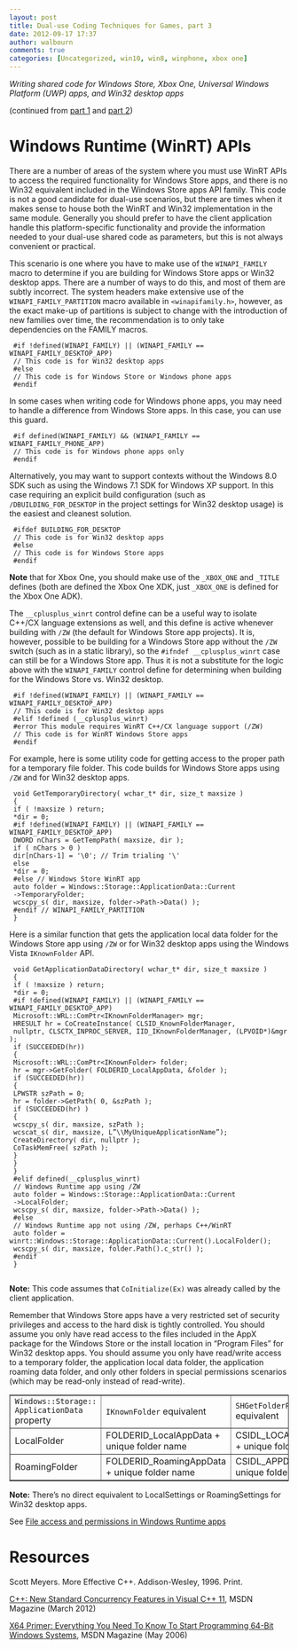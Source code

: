 ```yaml
---
layout: post
title: Dual-use Coding Techniques for Games, part 3
date: 2012-09-17 17:37
author: walbourn
comments: true
categories: [Uncategorized, win10, win8, winphone, xbox one]
---
```

<em>Writing shared code for Windows Store, Xbox One, Universal Windows Platform (UWP) apps, and Win32 desktop apps</em>

(continued from <a href="http://blogs.msdn.com/b/chuckw/archive/2012/09/17/dual-use-coding-techniques-for-games.aspx">part 1</a> and <a href="http://blogs.msdn.com/b/chuckw/archive/2012/09/18/dual-use-coding-techniques-for-games-part-2.aspx">part 2</a>)
<h1>Windows Runtime (WinRT) APIs</h1>
There are a number of areas of the system where you must use WinRT APIs to access the required functionality for Windows Store apps, and there is no Win32 equivalent included in the Windows Store apps API family. This code is not a good candidate for dual-use scenarios, but there are times when it makes sense to house both the WinRT and Win32 implementation in the same module. Generally you should prefer to have the client application handle this platform-specific functionality and provide the information needed to your dual-use shared code as parameters, but this is not always convenient or practical.

This scenario is one where you have to make use of the <code>WINAPI_FAMILY</code> macro to determine if you are building for Windows Store apps or Win32 desktop apps. There are a number of ways to do this, and most of them are subtly incorrect. The system headers make extensive use of the <code>WINAPI_FAMILY_PARTITION</code> macro available in <code>&lt;winapifamily.h&gt;</code>, however, as the exact make-up of partitions is subject to change with the introduction of new families over time, the recommendation is to only take dependencies on the FAMILY macros.
<pre class="scroll"><code class="cplusplus"> #if !defined(WINAPI_FAMILY) || (WINAPI_FAMILY == WINAPI_FAMILY_DESKTOP_APP)
 // This code is for Win32 desktop apps
 #else
 // This code is for Windows Store or Windows phone apps
 #endif</code></pre>
In some cases when writing code for Windows phone apps, you may need to handle a difference from Windows Store apps. In this case, you can use this guard.
<pre class="scroll"><code class="cplusplus"> #if defined(WINAPI_FAMILY) &amp;&amp; (WINAPI_FAMILY == WINAPI_FAMILY_PHONE_APP)
 // This code is for Windows phone apps only
 #endif</code></pre>
Alternatively, you may want to support contexts without the Windows 8.0 SDK such as using the Windows 7.1 SDK for Windows XP support. In this case requiring an explicit build configuration (such as <code>/DBUILDING_FOR_DESKTOP</code> in the project settings for Win32 desktop usage) is the easiest and cleanest solution.
<pre class="scroll"><code class="cplusplus"> #ifdef BUILDING_FOR_DESKTOP
 // This code is for Win32 desktop apps
 #else
 // This code is for Windows Store apps
 #endif</code></pre>
<strong>Note</strong> that for Xbox One, you should make use of the <code>_XBOX_ONE</code> and <code>_TITLE</code> defines (both are defined the Xbox One XDK, just <code>_XBOX_ONE</code> is defined for the Xbox One ADK).

The <code>__cplusplus_winrt</code> control define can be a useful way to isolate C++/CX language extensions as well, and this define is active whenever building with <code>/ZW</code> (the default for Windows Store app projects). It is, however, possible to be building for a Windows Store app without the <code>/ZW</code> switch (such as in a static library), so the <code>#ifndef __cplusplus_winrt</code> case can still be for a Windows Store app. Thus it is not a substitute for the logic above with the <code>WINAPI_FAMILY</code> control define for determining when building for the Windows Store vs. Win32 desktop.
<pre class="scroll"><code class="cplusplus"> #if !defined(WINAPI_FAMILY) || (WINAPI_FAMILY == WINAPI_FAMILY_DESKTOP_APP)
 // This code is for Win32 desktop apps
 #elif !defined (__cplusplus_winrt)
 #error This module requires WinRT C++/CX language support (/ZW)
 // This code is for WinRT Windows Store apps
 #endif </code></pre>
For example, here is some utility code for getting access to the proper path for a temporary file folder. This code builds for Windows Store apps using <code>/ZW</code> and for Win32 desktop apps.
<pre class="scroll"><code class="cplusplus"> void GetTemporaryDirectory( wchar_t* dir, size_t maxsize )
 {
 if ( !maxsize ) return;
 *dir = 0;
 #if !defined(WINAPI_FAMILY) || (WINAPI_FAMILY == WINAPI_FAMILY_DESKTOP_APP)
 DWORD nChars = GetTempPath( maxsize, dir );
 if ( nChars &gt; 0 )
 dir[nChars-1] = '\0'; // Trim trialing '\'
 else
 *dir = 0;
 #else // Windows Store WinRT app
 auto folder = Windows::Storage::ApplicationData::Current
 -&gt;TemporaryFolder;
 wcscpy_s( dir, maxsize, folder-&gt;Path-&gt;Data() );
 #endif // WINAPI_FAMILY_PARTITION
 } </code></pre>
Here is a similar function that gets the application local data folder for the Windows Store app using <code>/ZW</code> or for Win32 desktop apps using the Windows Vista <code>IKnownFolder</code> API.
<pre class="scroll"><code class="cplusplus"> void GetApplicationDataDirectory( wchar_t* dir, size_t maxsize )
 {
 if ( !maxsize ) return;
 *dir = 0;
 #if !defined(WINAPI_FAMILY) || (WINAPI_FAMILY == WINAPI_FAMILY_DESKTOP_APP)
 Microsoft::WRL::ComPtr&lt;IKnownFolderManager&gt; mgr;
 HRESULT hr = CoCreateInstance( CLSID_KnownFolderManager,
 nullptr, CLSCTX_INPROC_SERVER, IID_IKnownFolderManager, (LPVOID*)&amp;mgr );
 if (SUCCEEDED(hr))
 {
 Microsoft::WRL::ComPtr&lt;IKnownFolder&gt; folder;
 hr = mgr-&gt;GetFolder( FOLDERID_LocalAppData, &amp;folder );
 if (SUCCEEDED(hr))
 {
 LPWSTR szPath = 0;
 hr = folder-&gt;GetPath( 0, &amp;szPath );
 if (SUCCEEDED(hr) )
 {
 wcscpy_s( dir, maxsize, szPath );
 wcscat_s( dir, maxsize, L”\\MyUniqueApplicationName”);
 CreateDirectory( dir, nullptr );
 CoTaskMemFree( szPath );
 }
 }
 }
 #elif defined(__cplusplus_winrt)
 // Windows Runtime app using /ZW
 auto folder = Windows::Storage::ApplicationData::Current
 -&gt;LocalFolder;
 wcscpy_s( dir, maxsize, folder-&gt;Path-&gt;Data() );
 #else
 // Windows Runtime app not using /ZW, perhaps C++/WinRT
 auto folder = winrt::Windows::Storage::ApplicationData::Current().LocalFolder();
 wcscpy_s( dir, maxsize, folder.Path().c_str() );
 #endif
 }
 </code></pre>
<strong>Note:</strong> This code assumes that <code>CoInitialize(Ex)</code> was already called by the client application.

Remember that Windows Store apps have a very restricted set of security privileges and access to the hard disk is tightly controlled. You should assume you only have read access to the files included in the AppX package for the Windows Store or the install location in “Program Files” for Win32 desktop apps. You should assume you only have read/write access to a temporary folder, the application local data folder, the application roaming data folder, and only other folders in special permissions scenarios (which may be read-only instead of read-write).
<table border="1">
<tbody>
<tr>
<td><code>Windows::Storage:: ApplicationData</code> property</td>
<td><code>IKnownFolder</code> equivalent</td>
<td><code>SHGetFolderPath</code> equivalent</td>
</tr>
<tr>
<td>LocalFolder</td>
<td>FOLDERID_LocalAppData
+ unique folder name</td>
<td>CSIDL_LOCAL_APPDATA
+ unique folder name</td>
</tr>
<tr>
<td>RoamingFolder</td>
<td>FOLDERID_RoamingAppData
+ unique folder name</td>
<td>CSIDL_APPDATA
+ unique folder name</td>
</tr>
</tbody>
</table>
<strong>Note:</strong> There’s no direct equivalent to LocalSettings or RoamingSettings for Win32 desktop apps.

See <a href="http://msdn.microsoft.com/en-us/library/windows/apps/hh967755.aspx">File access and permissions in Windows Runtime apps</a>
<h1>Resources</h1>
Scott Meyers. More Effective C++. Addison-Wesley, 1996. Print.

<a href="http://msdn.microsoft.com/en-us/magazine/hh852594.aspx">C++: New Standard Concurrency Features in Visual C++ 11</a>, MSDN Magazine (March 2012)

<a href="http://msdn.microsoft.com/en-us/magazine/cc300794.aspx">X64 Primer: Everything You Need To Know To Start Programming 64-Bit Windows Systems</a>, MSDN Magazine (May 2006)
